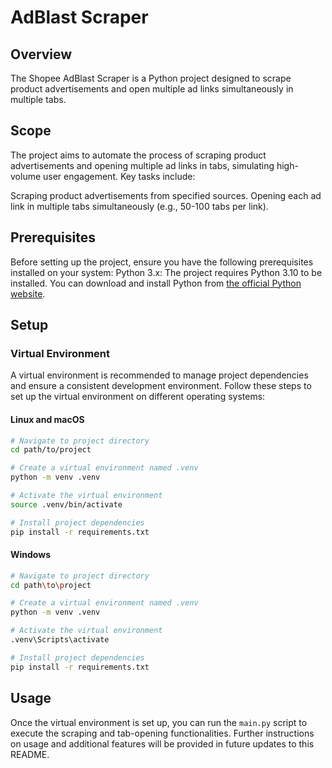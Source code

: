 # AdBlast Scraper

## Overview
The Shopee AdBlast Scraper is a Python project designed to scrape product advertisements and open multiple ad links simultaneously in multiple tabs.

## Scope
The project aims to automate the process of scraping product advertisements and opening multiple ad links in tabs, simulating high-volume user engagement. Key tasks include:

Scraping product advertisements from specified sources.
Opening each ad link in multiple tabs simultaneously (e.g., 50-100 tabs per link).

## Prerequisites
Before setting up the project, ensure you have the following prerequisites installed on your system:
Python 3.x: The project requires Python 3.10 to be installed. You can download and install Python from [the official Python website](https://www.python.org/downloads/).

## Setup
### Virtual Environment
A virtual environment is recommended to manage project dependencies and ensure a consistent development environment. Follow these steps to set up the virtual environment on different operating systems:
#### Linux and macOS
```bash
# Navigate to project directory
cd path/to/project

# Create a virtual environment named .venv
python -m venv .venv

# Activate the virtual environment
source .venv/bin/activate

# Install project dependencies
pip install -r requirements.txt
````

#### Windows
```bash
# Navigate to project directory
cd path\to\project

# Create a virtual environment named .venv
python -m venv .venv

# Activate the virtual environment
.venv\Scripts\activate

# Install project dependencies
pip install -r requirements.txt
```

## Usage
Once the virtual environment is set up, you can run the `main.py` script to execute the scraping and tab-opening functionalities. Further instructions on usage and additional features will be provided in future updates to this README.